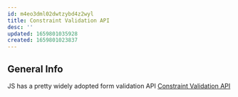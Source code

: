 ```yaml
---
id: m4eo3dml02dwtzybd4z2wyl
title: Constraint Validation API
desc: ''
updated: 1659801035928
created: 1659801023837
---
```


## General Info

JS has a pretty widely adopted form validation API [Constraint Validation API](https://caniuse.com/constraint-validation)
